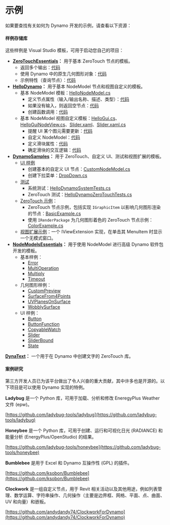 # 示例

如果要查找有关如何为 Dynamo 开发的示例，请查看以下资源：

#### 样例存储库 <a href="#sample-repositories" id="sample-repositories"></a>

这些样例是 Visual Studio 模板，可用于启动您自己的项目：

* [**ZeroTouchEssentials**](https://github.com/DynamoDS/ZeroTouchEssentials)**：** 用于基本 ZeroTouch 节点的模板。
  * 返回多个输出：[代码](https://github.com/teocomi/HelloDynamo/blob/6c5333d731d58043c12e84cd3244cdbafbe74934/HelloDynamo/HelloNodeModel/HelloNodeModel.cs#L15-L24)
  * 使用 Dynamo 中的原生几何图形对象：[代码](https://github.com/DynamoDS/ZeroTouchEssentials/blob/9917fd8159afc9e7bdb2944c960155a496e0b2dc/ZeroTouchEssentials/ZeroTouchEssentials.cs#L86-L89)
  * 示例特性（查询节点）：[代码](https://github.com/DynamoDS/ZeroTouchEssentials/blob/9917fd8159afc9e7bdb2944c960155a496e0b2dc/ZeroTouchEssentials/ZeroTouchEssentials.cs#L48)
* [**HelloDynamo**](https://github.com/teocomi/HelloDynamo)**：** 用于基本 NodeModel 节点和视图自定义的模板。
  * 基本 NodeModel 模板：[HelloNodeModel.cs](https://github.com/teocomi/HelloDynamo/blob/master/HelloDynamo/HelloNodeModel/HelloNodeModel.cs)
    * 定义节点属性（输入/输出名称、描述、类型）：[代码](https://github.com/teocomi/HelloDynamo/blob/6c5333d731d58043c12e84cd3244cdbafbe74934/HelloDynamo/HelloNodeModel/HelloNodeModel.cs#L15)
    * 如果没有输入，则返回空节点：[代码](https://github.com/teocomi/HelloDynamo/blob/6c5333d731d58043c12e84cd3244cdbafbe74934/HelloDynamo/HelloNodeModel/HelloNodeModel.cs#L34-L36)
    * 创建函数调用：[代码](https://github.com/teocomi/HelloDynamo/blob/6c5333d731d58043c12e84cd3244cdbafbe74934/HelloDynamo/HelloNodeModel/HelloNodeModel.cs#L39)
  * 基本 NodeModel 视图自定义模板：[HelloGui.cs](https://github.com/teocomi/HelloDynamo/blob/master/HelloDynamo/HelloNodeModel/HelloGui.cs)、[HelloGuiNodeView.cs](https://github.com/teocomi/HelloDynamo/blob/master/HelloDynamo/HelloNodeModel/HelloGuiNodeView.cs)、[Slider.xaml](https://github.com/teocomi/HelloDynamo/blob/master/HelloDynamo/HelloNodeModel/Slider.xaml)、[Slider.xaml.cs](https://github.com/teocomi/HelloDynamo/blob/master/HelloDynamo/HelloNodeModel/Slider.xaml.cs)
    * 提醒 UI 某个图元需要更新：[代码](https://github.com/teocomi/HelloDynamo/blob/6c5333d731d58043c12e84cd3244cdbafbe74934/HelloDynamo/HelloNodeModel/HelloGui.cs#L27)
    * 自定义 NodeModel：[代码](https://github.com/teocomi/HelloDynamo/blob/6c5333d731d58043c12e84cd3244cdbafbe74934/HelloDynamo/HelloNodeModel/HelloGuiNodeView.cs#L11)
    * 定义滑块属性：[代码](https://github.com/teocomi/HelloDynamo/blob/6c5333d731d58043c12e84cd3244cdbafbe74934/HelloDynamo/HelloNodeModel/Slider.xaml#L10)
    * 确定滑块的交互逻辑：[代码](https://github.com/teocomi/HelloDynamo/blob/master/HelloDynamo/HelloNodeModel/Slider.xaml.cs)
* [**DynamoSamples**](https://github.com/DynamoDS/DynamoSamples)**：** 用于 ZeroTouch、自定义 UI、测试和视图扩展的模板。
  * [UI 样例](https://github.com/DynamoDS/DynamoSamples/tree/master/src/SampleLibraryUI)
    * 创建基本的自定义 UI 节点：[CustomNodeModel.cs](https://github.com/DynamoDS/DynamoSamples/blob/master/src/SampleLibraryUI/Examples/CustomNodeModel.cs)
    * 创建下拉菜单：[DropDown.cs](https://github.com/DynamoDS/DynamoSamples/blob/master/src/SampleLibraryUI/Examples/DropDown.cs)
  * [测试](https://github.com/DynamoDS/DynamoSamples/tree/master/src/SampleLibraryTests)
    * 系统测试：[HelloDynamoSystemTests.cs](https://github.com/DynamoDS/DynamoSamples/blob/master/src/SampleLibraryTests/HelloDynamoSystemTests.cs)
    * ZeroTouch 测试：[HelloDynamoZeroTouchTests.cs](https://github.com/DynamoDS/DynamoSamples/blob/master/src/SampleLibraryTests/HelloDynamoZeroTouchTests.cs)
  * [ZeroTouch 示例](https://github.com/DynamoDS/DynamoSamples/tree/master/src/SampleLibraryZeroTouch/Examples)：
    * ZeroTouch 节点示例，包括实现 `IGraphicItem` 以影响几何图形渲染的节点：[BasicExample.cs](https://github.com/DynamoDS/DynamoSamples/blob/master/src/SampleLibraryZeroTouch/Examples/BasicExample.cs)
    * 使用 `IRenderPackage` 为几何图形着色的 ZeroTouch 节点示例：[ColorExample.cs](https://github.com/DynamoDS/DynamoSamples/blob/master/src/SampleLibraryZeroTouch/Examples/ColorExample.cs)
  * [视图扩展示例](https://github.com/DynamoDS/DynamoSamples/tree/master/src/SampleViewExtension)：一个 IViewExtension 实现，在单击其 MenuItem 时显示一个无模式窗口。
* [**NodeModelsEssentials**](https://github.com/nonoesp/DynamoNodeModelsEssentials)**：** 用于使用 NodeModel 进行高级 Dynamo 软件包开发的模板。
  * 基本样例：
    * [Error](https://github.com/nonoesp/DynamoNodeModelsEssentials/blob/master/src/Essentials/NodeModelsEssentials/EssentialsError.cs)
    * [MultiOperation](https://github.com/nonoesp/DynamoNodeModelsEssentials/blob/master/src/Essentials/NodeModelsEssentials/EssentialsMultiOperation.cs)
    * [Multiply](https://github.com/nonoesp/DynamoNodeModelsEssentials/blob/master/src/Essentials/NodeModelsEssentials/EssentialsMultiply.cs)
    * [Timeout](https://github.com/nonoesp/DynamoNodeModelsEssentials/blob/master/src/Essentials/NodeModelsEssentials/EssentialsTimeout.cs)
  * 几何图形样例：
    * [CustomPreview](https://github.com/nonoesp/DynamoNodeModelsEssentials/blob/master/src/Essentials/NodeModelsEssentials/GeometryCustomPreview.cs)
    * [SurfaceFrom4Points](https://github.com/nonoesp/DynamoNodeModelsEssentials/blob/master/src/Essentials/NodeModelsEssentials/GeometrySurfaceFrom4Points.cs)
    * [UVPlanesOnSurface](https://github.com/nonoesp/DynamoNodeModelsEssentials/blob/master/src/Essentials/NodeModelsEssentials/GeometryUVPlanesOnSurface.cs)
    * [WobblySurface](https://github.com/nonoesp/DynamoNodeModelsEssentials/blob/master/src/Essentials/NodeModelsEssentials/GeometryWobblySurface.cs)
  * UI 样例：
    * [Button](https://github.com/nonoesp/DynamoNodeModelsEssentials/blob/master/src/Essentials/NodeModelsEssentials/UIButton.cs)
    * [ButtonFunction](https://github.com/nonoesp/DynamoNodeModelsEssentials/blob/master/src/Essentials/NodeModelsEssentials/UIButtonFunction.cs)
    * [CopyableWatch](https://github.com/nonoesp/DynamoNodeModelsEssentials/blob/master/src/Essentials/NodeModelsEssentials/UICopyableWatch.cs)
    * [Slider](https://github.com/nonoesp/DynamoNodeModelsEssentials/blob/master/src/Essentials/NodeModelsEssentials/UISlider.cs)
    * [SliderBound](https://github.com/nonoesp/DynamoNodeModelsEssentials/blob/master/src/Essentials/NodeModelsEssentials/UISliderBound.cs)
    * [State](https://github.com/nonoesp/DynamoNodeModelsEssentials/blob/master/src/Essentials/NodeModelsEssentials/UIState.cs)

[**DynaText**](https://github.com/DynamoDS/DynamoText)**：** 一个用于在 Dynamo 中创建文字的 ZeroTouch 库。

#### 案例研究 <a href="#case-studies" id="case-studies"></a>

第三方开发人员已为该平台做出了令人兴奋的重大贡献，其中许多也是开源的。以下项目是可以使用 Dynamo 实现的特例。

**Ladybug** 是一个 Python 库，可用于加载、分析和修改 EneregyPlus Weather 文件 (epw)。

[https://github.com/ladybug-tools/ladybug](https://github.com/ladybug-tools/ladybug)

**Honeybee** 是一个 Python 库，可用于创建、运行和可视化日光 (RADIANCE) 和能量分析 (EnergyPlus/OpenStudio) 的结果。

[https://github.com/ladybug-tools/honeybee](https://github.com/ladybug-tools/honeybee)

**Bumblebee** 是用于 Excel 和 Dynamo 互操作性 (GPL) 的插件。

[https://github.com/ksobon/Bumblebee](https://github.com/ksobon/Bumblebee)

**Clockwork** 是一组自定义节点，用于 Revit 相关活动以及其他用途，例如列表管理、数学运算、字符串操作、几何操作（主要是边界框、网格、平面、点、曲面、UV 和向量）和嵌板。

[https://github.com/andydandy74/ClockworkForDynamo](https://github.com/andydandy74/ClockworkForDynamo)
